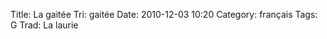 Title: La gaitée
 Tri: gaitée
 Date: 2010-12-03 10:20
 Category: français
 Tags: G
 Trad: La laurie
 
